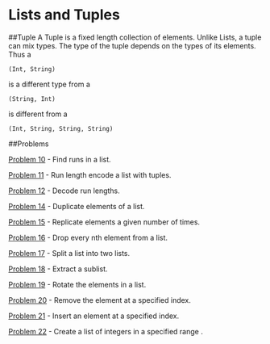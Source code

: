 # Lists and Tuples

##Tuple
A Tuple is a fixed length collection of elements. Unlike Lists, a tuple can mix types. The type of the tuple depends on the types of its elements. Thus a 

`(Int, String) `

is a different type from a 

`(String, Int)`

is different from a 

`(Int, String, String, String)`

##Problems

[Problem 10](p/p10.md) - Find runs in a list.

[Problem 11](p/p11.md) - Run length encode a list with tuples.

[Problem 12](p/p12.md) - Decode run lengths.

[Problem 14](p/p14.md) - Duplicate elements of a list.

[Problem 15](p/p15.md) - Replicate elements a given number of times.

[Problem 16](p/p16.md) - Drop every nth element from a list.

[Problem 17](p/p17.md) - Split a list into two lists.

[Problem 18](p/p18.md) - Extract a sublist.

[Problem 19](p/p19.md) - Rotate the elements in a list.

[Problem 20](p/p20.md) - Remove the element at a specified index.

[Problem 21](p/p21.md) - Insert an element at a specified index.

[Problem 22](p/p22.md) - Create a list of integers in a specified range
.